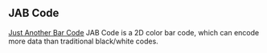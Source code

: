 ## JAB Code
[Just Another Bar Code](https://jabcode.org/) JAB Code is a 2D color bar code, which can encode more data than traditional black/white codes.

